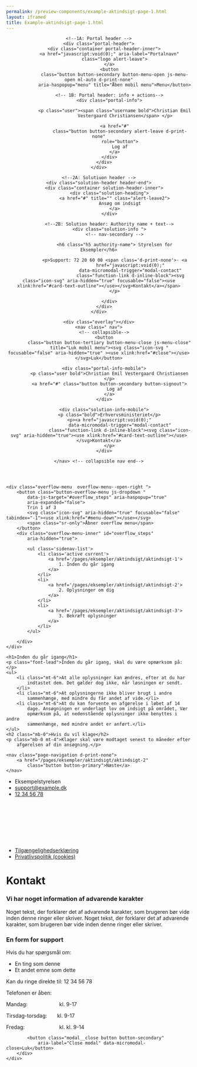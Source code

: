 ```yaml
--- 
permalink: /preview-components/example-aktindsigt-page-1.html
layout: iframed 
title: Example-aktindsigt-page-1.html
---
```

<header class="header">

    <!--1A: Portal header -->
    <div class="portal-header">
        <div class="container portal-header-inner">
            <a href="javascript:void(0);" aria-label="Portalnavn"
                class="logo alert-leave">
            </a>
            <button
                class="button button-secondary button-menu-open js-menu-open ml-auto d-print-none"
                aria-haspopup="menu" title="Åben mobil menu">Menu</button>

            <!-- 1B: Portal header: info + actions-->
            <div class="portal-info">

                <p class="user"><span class="username bold">Christian Emil
                        Vestergaard Christiansen</span> </p>

                <a href="#"
                    class="button button-secondary alert-leave d-print-none"
                    role="button">
                    Log af
                </a>
            </div>
        </div>
    </div>

    <!--2A: Solutiuon header -->
    <div class="solution-header header-end">
        <div class="container solution-header-inner">
            <div class="solution-heading">
                <a href="#" title="" class="alert-leave2">
                    Ansøg om indsigt
                </a>
            </div>

            <!--2B: Solution header: Authority name + text-->
            <div class="solution-info ">
                <!-- nav-secondary -->

                <h6 class="h5 authority-name"> Styrelsen for Eksempler</h6>

                <p>Support: 72 20 60 00 <span class='d-print-none'>· <a
                            href="javascript:void(0);"
                            data-micromodal-trigger="modal-contact"
                            class="function-link d-inline-block"><svg class="icon-svg" aria-hidden="true" focusable="false"><use xlink:href="#card-text-outline"></use></svg>Kontakt</a></span>
                </p>

            </div>
        </div>
    </div>

    <div class="overlay"></div>
    <nav class=" nav">
        <!-- collapsible-->
        <button
            class="button button-tertiary button-menu-close js-menu-close"
            title="Luk mobil menu"><svg class="icon-svg "  focusable="false" aria-hidden="true" ><use xlink:href="#close"></use></svg>Luk</button>

        <div class="portal-info-mobile">
            <p class="user bold">Christian Emil Vestergaard Christiansen
            </p>
            <a href="#" class="button button-secondary button-signout">
                Log af
            </a>
        </div>

        <div class="solution-info-mobile">
            <p class="bold">Erhvervsministeriet</p>
            <p><a href="javascript:void(0);"
                    data-micromodal-trigger="modal-contact"
                    class="function-link d-inline-block"><svg class="icon-svg" aria-hidden="true"><use xlink:href="#card-text-outline"></use></svg>Kontakt</a>
            </p>
        </div>

    </nav> <!-- collapsible nav end-->
</header>

<main class="container page-container">

    <div class="overflow-menu  overflow-menu--open-right ">
        <button class="button-overflow-menu js-dropdown "
            data-js-target="#overflow_steps" aria-haspopup="true"
            aria-expanded="false">
            Trin 1 af 3
            <svg class="icon-svg" aria-hidden="true" focusable="false" tabindex="-1"><use xlink:href="#menu-down"></use></svg>
            <span class="sr-only">Åbner overflow menu</span>
        </button>
        <div class="overflow-menu-inner" id="overflow_steps"
            aria-hidden="true">

            <ul class='sidenav-list'>
                <li class='active current'>
                    <a href='/pages/eksempler/aktindsigt/aktindsigt-1'>
                        1. Inden du går igang
                    </a>
                </li>
                <li>
                    <a href='/pages/eksempler/aktindsigt/aktindsigt-2'>
                        2. Oplysninger om dig
                    </a>
                </li>
                <li>
                    <a href='/pages/eksempler/aktindsigt/aktindsigt-3'>
                        3. Bekræft oplysninger
                    </a>
                </li>
            </ul>

        </div>
    </div>

    <h1>Inden du går igang</h1>
    <p class="font-lead">Inden du går igang, skal du være opmærksom på:</p>
    <ul>
        <li class="mt-6">At alle oplysninger kan ændres, efter at du har
            indtastet dem. Det gælder dog ikke, når løsningen er sendt.
        </li>
        <li class="mt-6">At oplysningerne ikke bliver brugt i andre
            sammenhænge, med mindre du får andet af vide.</li>
        <li class="mt-6">At du kan forvente en afgørelse i løbet af 14
            dage. Ansøgningen er underlagt lov om indsigt på området, Vær
            opmærksom på, at nedenstående oplysninger ikke benyttes i andre
            sammenhænge, med mindre andet er anført.</li>
    </ul>
    <h2 class="mb-0">Hvis du vil klage</h2>
    <p class="mb-0 mt-4">Klager skal være modtaget senest to måneder efter
        afgørelsen af din ansøgning.</p>

    <nav class="page-navigation d-print-none">
        <a href="/pages/eksempler/aktindsigt/aktindsigt-2"
            class="button button-primary">Næste</a>
    </nav>
</main>

<footer>
    <div class="footer">
        <div class="container">
            <div class="align-text-left">
                <ul class="unstyled-list inline-list">
                    <li class=""><span
                            class="h5 weight-semibold">Eksempelstyrelsen</span>
                    </li>
                    <li class=""><a class="function-link"
                            href="mailto:support@example.dk">support@example.dk</a>
                    </li>
                    <li class=""><a class="function-link"
                            href="tel:12345678">12 34 56 78</a></li>
                    <li class="d-print-none"><a href="#"
                            class="function-link icon-link">Tilgængelighedserklæring<svg class="icon-svg" focusable=">false" aria-hidden="true"><use xlink:href="#open-in-new"></use></svg></a>
                    </li>
                    <li class="d-print-none"><a href="#"
                            class="function-link">Privatlivspolitik
                            (cookies)</a></li>
                </ul>
            </div>
        </div>
    </div>
</footer>

<div class="modal" id="modal-contact" aria-hidden="true">
    <div class="modal__overlay bg-modal" tabindex="-1"
        data-micromodal-close>
        <div class="modal__container" role="dialog" aria-modal="true"
            aria-labelledby="modal-contact-1">
            <div class="modal__header">
                <h1 class="modal__title h2" id="modal-contact-1">
                    Kontakt
                </h1>
            </div>
            <div class="modal__content">
                <div class="alert alert-warning" role="alert">
                    <div class="alert-body">
                        <h3 class="alert-heading">Vi har noget information
                            af advarende karakter</h3>
                        <p class="alert-text">Noget tekst, der forklarer
                            det af advarende karakter, som brugeren bør
                            vide inden denne ringer eller skriver. Noget
                            tekst, der forklarer det af advarende karakter,
                            som brugeren bør vide inden denne ringer eller
                            skriver.</p>
                    </div>
                </div>
                <h3>En form for support</h3>
                <p>Hvis du har spørgsmål om:</p>
                <ul>
                    <li>En ting som denne</li>
                    <li>Et andet emne som dette</li>
                </ul>
                <p>Kan du ringe direkte til: 12 34 56 78</p>
                <p>Telefonen er åben:</p>
                <p class="m-0">
                    Mandag:&nbsp;&nbsp;&nbsp;&nbsp;&nbsp;&nbsp;&nbsp;&nbsp;&nbsp;&nbsp;&nbsp;&nbsp;&nbsp;&nbsp;&nbsp;&nbsp;&nbsp;&nbsp;&nbsp;&nbsp;&nbsp;
                    kl. 9-17</p>
                <p class="m-0">
                    Tirsdag-torsdag:&nbsp;&nbsp;&nbsp;&nbsp;&nbsp;&nbsp;
                    kl. 9-17</p>
                <p class="m-0">
                    Fredag:&nbsp;&nbsp;&nbsp;&nbsp;&nbsp;&nbsp;&nbsp;&nbsp;&nbsp;&nbsp;&nbsp;&nbsp;&nbsp;&nbsp;&nbsp;&nbsp;&nbsp;&nbsp;&nbsp;&nbsp;&nbsp;&nbsp;&nbsp;
                    kl. kl. 9-14</p>
            </div>

            <button class="modal__close button button-secondary"
                aria-label="Close modal" data-micromodal-close>Luk</button>
        </div>
    </div>
</div>